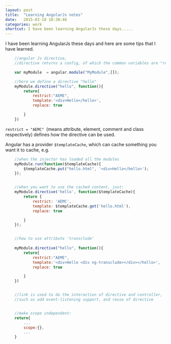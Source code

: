 ```yaml
---
layout: post
title:  "Learning AngularJs notes"
date:   2015-03-18 18:30:46
categories: work
shortcut: I have been learning AngularJs these days.....
---
```

I have been learning AngularJs these days and here are some tips that I have learned.
```javascript
	//angular Js directive,
	//directive returns a config, of which the common variables are "restrict", "template", "templateUrl","replace", "transclude", "link"

	var myModule  = angular.module("MyModule",[]);

	//here we define a directive "hello"
	myModule.directive("hello", function(){
		return{
			restrict:"AEME",
			template:'<div>Hello</hello>',
			replace: true

		}
	})

```
`restrict = "AEMC" `(means attribute, element, comment and class respectively) defines how the directive can be used.


Angular has a provider `$templateCache`, which can cache something you want it to cache,
e.g.

```javascript
	//when the injector has loaded all the modules
	myModule.run(function($templateCache){
		$templateCache.put("hello.html", '<div>Hello</hello>');
	});


	//when you want to use the cached content, just:
	myModule.directive('hello', function($templateCache){
		return {
			restrict: 'AEMC',
			template: $templateCache.get('hello.html'),
			replace: true

		}
	});


	//how to use attribute 'transclude'
	 
	myModule.directive("hello", function(){
		return{
			restrict:"AEME",
			template:'<div>Hello <div ng-transclude></div></hello>',
			replace: true

		}
	})


	//link is used to do the interaction of directive and controller,
	//such as add event-listening support, and reuse of directive


	//make scope independent:
	return{
		...
		scope:{},
		...
	}
```